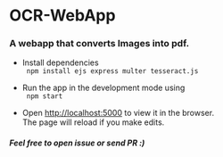 # OCR-WebApp
### A webapp that converts Images into pdf.

- Install dependencies <br>
``` npm install ejs express multer tesseract.js```

- Run the app in the development mode using <br>
``` npm start```

- Open [http://localhost:5000](http://localhost:5000) to view it in the browser. <br>
The page will reload if you make edits.<br>

##### Feel free to open issue or send PR :)

